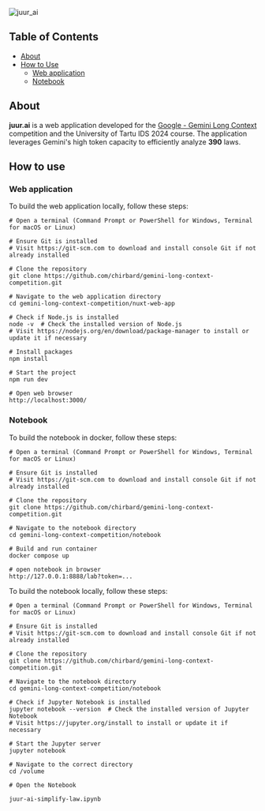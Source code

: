 ![juur_ai](https://github.com/user-attachments/assets/683704f2-eda2-4a62-9194-2074c5f85fca)

## Table of Contents
- [About](#-about)
- [How to Use](#-how-to-use)
  - [Web application](#-web-application)
  - [Notebook](#-notebook)  

## About

**juur.ai** is a web application developed for the [Google - Gemini Long Context](https://www.kaggle.com/competitions/gemini-long-context) competition and the University of Tartu IDS 2024 course. The application leverages Gemini's high token capacity to efficiently analyze **390** laws.

## How to use

### Web application

To build the web application locally, follow these steps:

```shell
# Open a terminal (Command Prompt or PowerShell for Windows, Terminal for macOS or Linux)

# Ensure Git is installed
# Visit https://git-scm.com to download and install console Git if not already installed

# Clone the repository
git clone https://github.com/chirbard/gemini-long-context-competition.git

# Navigate to the web application directory
cd gemini-long-context-competition/nuxt-web-app

# Check if Node.js is installed
node -v  # Check the installed version of Node.js
# Visit https://nodejs.org/en/download/package-manager to install or update it if necessary

# Install packages
npm install

# Start the project
npm run dev

# Open web browser
http://localhost:3000/

```

### Notebook

To build the notebook in docker, follow these steps:
```shell
# Open a terminal (Command Prompt or PowerShell for Windows, Terminal for macOS or Linux)

# Ensure Git is installed
# Visit https://git-scm.com to download and install console Git if not already installed

# Clone the repository
git clone https://github.com/chirbard/gemini-long-context-competition.git

# Navigate to the notebook directory
cd gemini-long-context-competition/notebook

# Build and run container
docker compose up

# open notebook in browser
http://127.0.0.1:8888/lab?token=...
```


To build the notebook locally, follow these steps:

```shell
# Open a terminal (Command Prompt or PowerShell for Windows, Terminal for macOS or Linux)

# Ensure Git is installed
# Visit https://git-scm.com to download and install console Git if not already installed

# Clone the repository
git clone https://github.com/chirbard/gemini-long-context-competition.git

# Navigate to the notebook directory
cd gemini-long-context-competition/notebook

# Check if Jupyter Notebook is installed
jupyter notebook --version  # Check the installed version of Jupyter Notebook
# Visit https://jupyter.org/install to install or update it if necessary

# Start the Jupyter server
jupyter notebook

# Navigate to the correct directory
cd /volume

# Open the Notebook

juur-ai-simplify-law.ipynb
```
